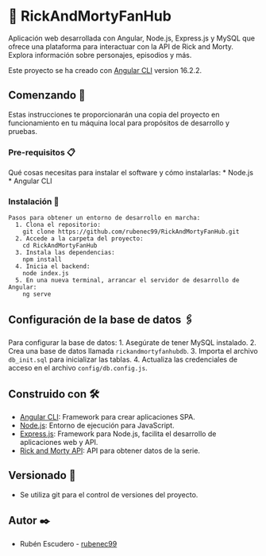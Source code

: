 # 🌌 RickAndMortyFanHub

Aplicación web desarrollada con Angular, Node.js, Express.js y MySQL que ofrece una plataforma para interactuar con la API de Rick and Morty. Explora información sobre personajes, episodios y más.

Este proyecto se ha creado con [Angular CLI](https://github.com/angular/angular-cli) version 16.2.2.

## Comenzando 🚀

Estas instrucciones te proporcionarán una copia del proyecto en funcionamiento en tu máquina local para propósitos de desarrollo y pruebas.

  ### Pre-requisitos 📋

  Qué cosas necesitas para instalar el software y cómo instalarlas:
    * Node.js
    * Angular CLI

  ### Instalación 🔧
  
    Pasos para obtener un entorno de desarrollo en marcha:
      1. Clona el repositorio:
        git clone https://github.com/rubenec99/RickAndMortyFanHub.git
      2. Accede a la carpeta del proyecto:
        cd RickAndMortyFanHub
      3. Instala las dependencias:
        npm install
      4. Inicia el backend:
        node index.js
      5. En una nueva terminal, arrancar el servidor de desarrollo de Angular:
        ng serve

## Configuración de la base de datos 🖇️
  Para configurar la base de datos:
    1. Asegúrate de tener MySQL instalado.
    2. Crea una base de datos llamada `rickandmortyfanhubdb`.
    3. Importa el archivo `db_init.sql` para inicializar las tablas.
    4. Actualiza las credenciales de acceso en el archivo `config/db.config.js`.
    

## Construido con 🛠️
  * [Angular CLI](https://github.com/angular/angular-cli): Framework para crear aplicaciones SPA.
  * [Node.js](https://github.com/nodejs): Entorno de ejecución para JavaScript.
  * [Express.js](https://expressjs.com/): Framework para Node.js, facilita el desarrollo de aplicaciones web y API.
  * [Rick and Morty API](https://rickandmortyapi.com/): API para obtener datos de la serie.

## Versionado 📌
* Se utiliza git para el control de versiones del proyecto.

## Autor ✒️
* Rubén Escudero - [rubenec99](https://github.com/rubenec99)
